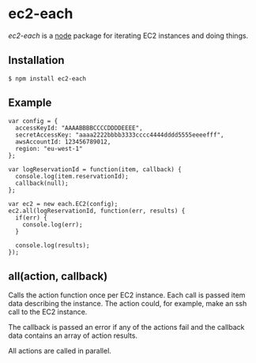 # ec2-each
_ec2-each_ is a [node](http://nodejs.org) package for iterating EC2 instances and doing things.

## Installation
    $ npm install ec2-each
  
## Example

    var config = {
      accessKeyId: "AAAABBBBCCCCDDDDEEEE",
      secretAccessKey: "aaaa2222bbbb3333cccc4444dddd5555eeeefff",
      awsAccountId: 123456789012,
      region: "eu-west-1"
    };
          
    var logReservationId = function(item, callback) {
      console.log(item.reservationId);
      callback(null);
    };
    
    var ec2 = new each.EC2(config);
    ec2.all(logReservationId, function(err, results) {
      if(err) {
        console.log(err);
      }
      
      console.log(results);
    });

## all(action, callback)

Calls the action function once per EC2 instance. Each call is passed item data describing the instance.
The action could, for example, make an ssh call to the EC2 instance.

The callback is passed an error if any of the actions fail and the callback data contains an array of action results.

All actions are called in parallel.